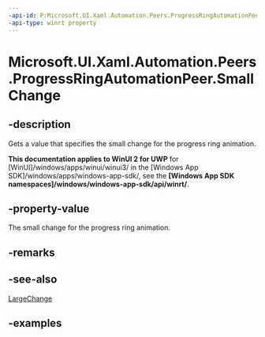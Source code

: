 ```yaml
---
-api-id: P:Microsoft.UI.Xaml.Automation.Peers.ProgressRingAutomationPeer.SmallChange
-api-type: winrt property
---
```


# Microsoft.UI.Xaml.Automation.Peers.ProgressRingAutomationPeer.SmallChange

<!--
public double SmallChange { get; }
-->

## -description

Gets a value that specifies the small change for the progress ring animation.

**This documentation applies to WinUI 2 for UWP** for [WinUI]/windows/apps/winui/winui3/ in the [Windows App SDK]/windows/apps/windows-app-sdk/, see the **[Windows App SDK namespaces]/windows/windows-app-sdk/api/winrt/**.

## -property-value

The small change for the progress ring animation.

## -remarks

## -see-also

[LargeChange](progressringautomationpeer_largechange.md)

## -examples
